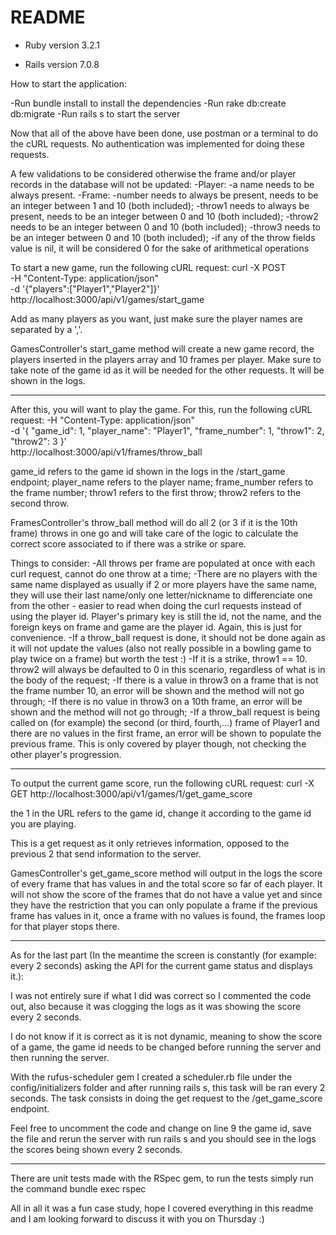 # README

* Ruby version 3.2.1

* Rails version 7.0.8

How to start the application:

-Run bundle install to install the dependencies
-Run rake db:create db:migrate
-Run rails s to start the server

Now that all of the above have been done, use postman or a terminal to do the cURL requests. No authentication was implemented for doing these requests.

A few validations to be considered otherwise the frame and/or player records in the database will not be updated:
-Player:
	-a name needs to be always present.
-Frame:
	-number needs to always be present, needs to be an integer between 1 and 10 (both included);
	-throw1 needs to always be present, needs to be an integer between 0 and 10 (both included);
	-throw2 needs to be an integer between 0 and 10 (both included);
	-throw3 needs to be an integer between 0 and 10 (both included);
	-if any of the throw fields value is nil, it will be considered 0 for the sake of arithmetical operations


To start a new game, run the following cURL request:
curl -X POST \
  -H "Content-Type: application/json" \
  -d '{"players":["Player1","Player2"]}' \
  http://localhost:3000/api/v1/games/start_game

Add as many players as you want, just make sure the player names are separated by a ','.

GamesController's start_game method will create a new game record, the players inserted in the players array and 10 frames per player.
Make sure to take note of the game id as it will be needed for the other requests. It will be shown in the logs.

---------------------------------------------------------------------------------------------

After this, you will want to play the game. For this, run the following cURL request:
  -H "Content-Type: application/json" \
  -d '{
        "game_id": 1,
        "player_name": "Player1",
        "frame_number": 1,
        "throw1": 2,
        "throw2": 3
      }' \
  http://localhost:3000/api/v1/frames/throw_ball

game_id refers to the game id shown in the logs in the /start_game endpoint;
player_name refers to the player name;
frame_number refers to the frame number;
throw1 refers to the first throw;
throw2 refers to the second throw.

FramesController's throw_ball method will do all 2 (or 3 if it is the 10th frame) throws in one go and will take care of the logic to calculate the correct score associated to if there was a strike or spare.   

Things to consider:
-All throws per frame are populated at once with each curl request, cannot do one throw at a time;
-There are no players with the same name displayed as usually if 2 or more players have the same name, they will use their last name/only one letter/nickname to differenciate one from the other - easier to read when doing the curl requests instead of using the player id. Player's primary key is still the id, not the name, and the foreign keys on frame and game are the player id. Again, this is just for convenience.
-If a throw_ball request is done, it should not be done again as it will not update the values (also not really possible in a bowling game to play twice on a frame) but worth the test :)
-If it is a strike, throw1 == 10. throw2 will always be defaulted to 0 in this scenario, regardless of what is in the body of the request;
-If there is a value in throw3 on a frame that is not the frame number 10, an error will be shown and the method will not go through;
-If there is no value in throw3 on a 10th frame, an error will be shown and the method will not go through;
-If a throw_ball request is being called on (for example) the second (or third, fourth,...) frame of Player1 and there are no values in the first frame, an error will be shown to populate the previous frame. This is only covered by player though, not checking the other player's progression.

---------------------------------------------------------------------------------------------

To output the current game score, run the following cURL request:
curl -X GET http://localhost:3000/api/v1/games/1/get_game_score

the 1 in the URL refers to the game id, change it according to the game id you are playing.

This is a get request as it only retrieves information, opposed to the previous 2 that send information to the server.

GamesController's get_game_score method will output in the logs the score of every frame that has values in and the total score so far of each player. It will not show the score of the frames that do not have a value yet and since they have the restriction that you can only populate a frame if the previous frame has values in it, once a frame with no values is found, the frames loop for that player stops there.

---------------------------------------------------------------------------------------------

As for the last part (In the meantime the screen is constantly (for example: every 2 seconds) asking the API for the current game status and displays it.):

I was not entirely sure if what I did was correct so I commented the code out, also because it was clogging the logs as it was showing the score every 2 seconds.

I do not know if it is correct as it is not dynamic, meaning to show the score of a game, the game id needs to be changed before running the server and then running the server.

With the rufus-scheduler gem I created a scheduler.rb file under the config/initializers folder and after running rails s, this task will be ran every 2 seconds.
The task consists in doing the get request to the /get_game_score endpoint.

Feel free to uncomment the code and change on line 9 the game id, save the file and rerun the server with run rails s and you should see in the logs the scores being shown every 2 seconds.

---------------------------------------------------------------------------------------------

There are unit tests made with the RSpec gem, to run the tests simply run the command bundle exec rspec


All in all it was a fun case study, hope I covered everything in this readme and I am looking forward to discuss it with you on Thursday :)